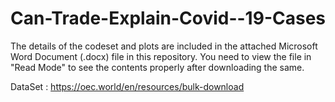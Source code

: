 # Can-Trade-Explain-Covid--19-Cases
The details of the codeset and plots are included in the attached Microsoft Word Document (.docx) file in this repository. 
You need to view the file in "Read Mode" to see the contents properly after downloading the same.



DataSet : https://oec.world/en/resources/bulk-download
